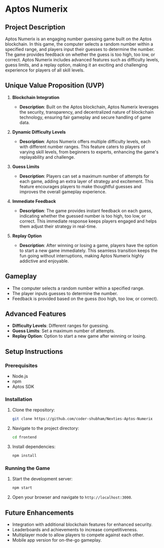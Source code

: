 # Aptos Numerix

## Project Description
Aptos Numerix is an engaging number guessing game built on the Aptos blockchain. In this game, the computer selects a random number within a specified range, and players input their guesses to determine the number. The game provides feedback on whether the guess is too high, too low, or correct. Aptos Numerix includes advanced features such as difficulty levels, guess limits, and a replay option, making it an exciting and challenging experience for players of all skill levels.

## Unique Value Proposition (UVP)

1. **Blockchain Integration**
   - **Description**: Built on the Aptos blockchain, Aptos Numerix leverages the security, transparency, and decentralized nature of blockchain technology, ensuring fair gameplay and secure handling of game data.

2. **Dynamic Difficulty Levels**
   - **Description**: Aptos Numerix offers multiple difficulty levels, each with different number ranges. This feature caters to players of varying skill levels, from beginners to experts, enhancing the game's replayability and challenge.

3. **Guess Limits**
   - **Description**: Players can set a maximum number of attempts for each game, adding an extra layer of strategy and excitement. This feature encourages players to make thoughtful guesses and improves the overall gameplay experience.

4. **Immediate Feedback**
   - **Description**: The game provides instant feedback on each guess, indicating whether the guessed number is too high, too low, or correct. This immediate response keeps players engaged and helps them adjust their strategy in real-time.

5. **Replay Option**
   - **Description**: After winning or losing a game, players have the option to start a new game immediately. This seamless transition keeps the fun going without interruptions, making Aptos Numerix highly addictive and enjoyable.

## Gameplay
- The computer selects a random number within a specified range.
- The player inputs guesses to determine the number.
- Feedback is provided based on the guess (too high, too low, or correct).

## Advanced Features
- **Difficulty Levels**: Different ranges for guessing.
- **Guess Limits**: Set a maximum number of attempts.
- **Replay Option**: Option to start a new game after winning or losing.

## Setup Instructions

### Prerequisites
- Node.js
- npm
- Aptos SDK

### Installation
1. Clone the repository:
    ```bash
    git clone https://github.com/coder-shubham/Nexties-Aptos-Numerix
    ```
2. Navigate to the project directory:
    ```bash
    cd frontend
    ```
3. Install dependencies:
    ```bash
    npm install
    ```

### Running the Game
1. Start the development server:
    ```bash
    npm start
    ```
2. Open your browser and navigate to `http://localhost:3000`.

## Future Enhancements
- Integration with additional blockchain features for enhanced security.
- Leaderboards and achievements to increase competitiveness.
- Multiplayer mode to allow players to compete against each other.
- Mobile app version for on-the-go gameplay.
